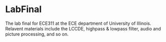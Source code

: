 # LabFinal
The lab final for ECE311 at the ECE department of University of Illinois. Relavent materials include the LCCDE, highpass & lowpass filter, audio and picture processing, and so on.
